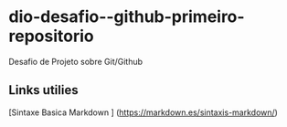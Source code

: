 # dio-desafio--github-primeiro-repositorio
Desafio de Projeto sobre Git/Github

## Links  utilies
[Sintaxe Basica Markdown ] (https://markdown.es/sintaxis-markdown/)
